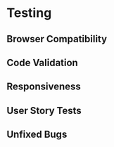 # Testing
## Browser Compatibility
## Code Validation
## Responsiveness
## User Story Tests
## Unfixed Bugs